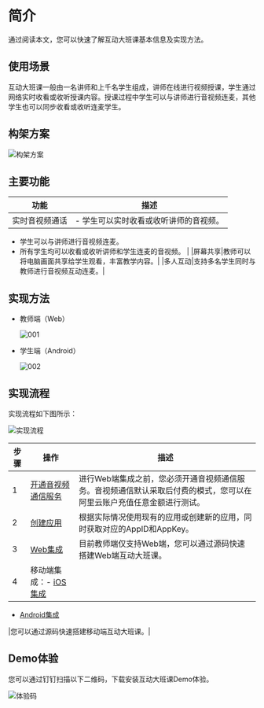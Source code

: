 # 简介

通过阅读本文，您可以快速了解互动大班课基本信息及实现方法。

## 使用场景

互动大班课一般由一名讲师和上千名学生组成，讲师在线进行视频授课，学生通过网络实时收看或收听授课内容。授课过程中学生可以与讲师进行音视频连麦，其他学生也可以同步收看或收听连麦学生。

## 构架方案

![构架方案](https://static-aliyun-doc.oss-accelerate.aliyuncs.com/assets/img/zh-CN/8681111161/p129131.jpeg)

## 主要功能

|功能|描述|
|--|--|
|实时音视频通话|-   学生可以实时收看或收听讲师的音视频。
-   学生可以与讲师进行音视频连麦。
-   所有学生均可以收看或收听讲师和学生连麦的音视频。 |
|屏幕共享|教师可以将电脑画面共享给学生观看，丰富教学内容。|
|多人互动|支持多名学生同时与教师进行音视频互动连麦。|

## 实现方法

-   教师端（Web）

    ![001](https://static-aliyun-doc.oss-accelerate.aliyuncs.com/assets/img/zh-CN/8681111161/p227082.jpeg)

-   学生端（Android）

    ![002](https://static-aliyun-doc.oss-accelerate.aliyuncs.com/assets/img/zh-CN/8681111161/p227083.png)


## 实现流程

实现流程如下图所示：

![实现流程](https://static-aliyun-doc.oss-accelerate.aliyuncs.com/assets/img/zh-CN/9681111161/p129162.png)

|步骤|操作|描述|
|--|--|--|
|1|[开通音视频通信服务](/cn.zh-CN/快速入门/开通服务.md)|进行Web端集成之前，您必须开通音视频通信服务。音视频通信默认采取后付费的模式，您可以在阿里云账户充值任意金额进行测试。|
|2|[创建应用](/cn.zh-CN/快速入门/创建应用.md)|根据实际情况使用现有的应用或创建新的应用，同时获取对应的AppID和AppKey。|
|3|[Web集成](/cn.zh-CN/解决方案/互动大班课/Web集成.md)|目前教师端仅支持Web端，您可以通过源码快速搭建Web端互动大班课。|
|4|移动端集成：-   [iOS集成](/cn.zh-CN/解决方案/互动大班课/iOS集成.md)
-   [Android集成](/cn.zh-CN/解决方案/互动大班课/Android集成.md)

|您可以通过源码快速搭建移动端互动大班课。|

## Demo体验

您可以通过钉钉扫描以下二维码，下载安装互动大班课Demo体验。

![体验码](https://static-aliyun-doc.oss-accelerate.aliyuncs.com/assets/img/zh-CN/9681111161/p135191.png)


